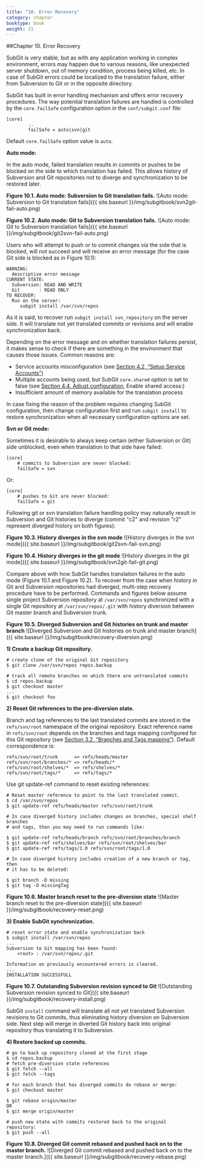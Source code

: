 ```yaml
---
title: "10. Error Recovery"
category: chapter
booktype: book
weight: 21
---
```

##Chapter 10. Error Recovery

SubGit is very stable, but as with any application working in complex environment, errors may happen due to various reasons, like unexpected server shutdown, out of memory condition, process being killed, etc. In case of SubGit errors could be localized to the translation failure, either from Subversion to Git or in the opposite directory.

SubGit has built in error handling mechanism and offers error recovery procedures. The way potential translation failures are handled is controlled by the `core.failSafe` configuration option in the `conf/subgit.conf` file:

    [core]
            ..
            failSafe = auto|svn|git

Default `core.failSafe` option value is `auto`.

**Auto mode:**

In the auto mode, failed translation results in commits or pushes to be blocked on the side to which translation has failed. This allows history of Subversion and Git repositories not to diverge and synchronization to be restored later.

**Figure 10.1. Auto mode: Subversion to Git translation fails.**
![Auto mode: Subversion to Git translation fails]({{ site.baseurl }}/img/subgitbook/svn2git-fail-auto.png)

**Figure 10.2. Auto mode: Git to Subversion translation fails.**
![Auto mode: Git to Subversion translation fails]({{ site.baseurl }}/img/subgitbook/git2svn-fail-auto.png)

Users who will attempt to push or to commit changes via the side that is blocked, will not succeed and will receive an error message (for the case Git side is blocked as in Figure 10.1):

    WARNING:
      descriptive error message
    CURRENT STATE:
      Subversion: READ AND WRITE
      Git       : READ ONLY
    TO RECOVER:
      Run on the server:
         subgit install /var/svn/repos

As it is said, to recover run `subgit install svn_repository` on the server side. It will translate not yet translated commits or revisions and will enable synchronization back.

Depending on the error message and on whether translation failures persist, it makes sense to check if there are something in the environment that causes those issues. Common reasons are:

+ Service accounts misconfiguration (see [Section 4.2, “Setup Service Accounts”](#9))
+ Multiple accounts being used, but SubGit `core.shared` option is set to false (see [Section 4.4. Adjust configuration](#11), Enable shared access:)
+ Insufficient amount of memory available for the translation process

In case fixing the reason of the problem requires changing SubGit configuration, then change configuration first and run `subgit install` to restore synchronization when all necessary configuration options are set.

**Svn or Git mode:**

Sometimes it is desirable to always keep certain (either Subversion or Git) side unblocked, even when translation to that side have failed:

    [core]
        # commits to Subversion are never blocked:
        failSafe = svn

Or:

    [core]
        # pushes to Git are never blocked:
        failSafe = git

Following git or svn translation failure handling policy may naturally result in Subversion and Git histories to diverge (commit "c2" and revision "r2" represent diverged history on both figures):

**Figure 10.3. History diverges in the svn mode**
![History diverges in the svn mode]({{ site.baseurl }}/img/subgitbook/git2svn-fail-svn.png)

**Figure 10.4. History diverges in the git mode**
![History diverges in the git mode]({{ site.baseurl }}/img/subgitbook/svn2git-fail-git.png)

Compare above with how SubGit handles translation failures in the auto mode (Figure 10.1 and Figure 10.2). To recover from the case when history in Git and Subversion repositories had diverged, multi-step recovery procedure have to be performed. Commands and figures below assume single project Subversion repository at `/var/svn/repos` synchronized with a single Git repository at `/var/svn/repos/.git` with history diversion between Git master branch and Subversion trunk.

**Figure 10.5. Diverged Subversion and Git histories on trunk and master branch**
![Diverged Subversion and Git histories on trunk and master branch]({{ site.baseurl }}/img/subgitbook/recovery-diversion.png)

**1) Create a backup Git repository.**

    # create clone of the original Git repository
    $ git clone /var/svn/repos repos.backup

    # track all remote branches on which there are untranslated commits
    $ cd repos.backup
    $ git checkout master
    ...
    $ git checkout foo

**2) Reset Git references to the pre-diversion state.**

Branch and tag references to the last translated commits are stored in the `refs/svn/root` namespace of the original repository. Exact reference name in `refs/svn/root` depends on the branches and tags mapping configured for this Git repository (see [Section 3.2, “Branches and Tags mapping”](#5)). Default correspondence is:

    refs/svn/root/trunk      => refs/heads/master
    refs/svn/root/branches/* => refs/heads/*
    refs/svn/root/shelves/*  => refs/shelves/*
    refs/svn/root/tags/*     => refs/tags/*

Use git update-ref command to reset existing references:

    # Reset master reference to point to the last translated commit.
    $ cd /var/svn/repos
    $ git update-ref refs/heads/master refs/svn/root/trunk

    # In case diverged history includes changes on branches, special shelf branches
    # and tags, then you may need to run commands like:

    $ git update-ref refs/heads/branch refs/svn/root/branches/branch
    $ git update-ref refs/shelves/bar refs/svn/root/shelves/bar
    $ git update-ref refs/tags/1.0 refs/svn/root/tags/1.0

    # In case diverged history includes creation of a new branch or tag, then
    # it has to be deleted:

    $ git branch -D missing
    $ git tag -D missingTag

**Figure 10.6. Master branch reset to the pre-diversion state**
![Master branch reset to the pre-diversion state]({{ site.baseurl }}/img/subgitbook/recovery-reset.png)

**3) Enable SubGit synchronization.**

    # reset error state and enable synchronization back
    $ subgit install /var/svn/repos
    ...
    Subversion to Git mapping has been found:
        <root> : /var/svn/repos/.git

    Information on previously encountered errors is cleared.
    ...
    INSTALLATION SUCCESSFULL

**Figure 10.7. Outstanding Subversion revision synced to Git**
![Outstanding Subversion revision synced to Git]({{ site.baseurl }}/img/subgitbook/recovery-install.png)

SubGit `install` command will translate all not yet translated Subversion revisions to Git commits, thus eliminating history diversion on Subversion side. Next step will merge in diverted Git history back into original repository thus translating it to Subversion.

**4) Restore backed up commits.**

    # go to back up repository cloned at the first stage
    $ cd repos.backup
    # fetch pre-diversion state references
    $ git fetch --all
    $ git fetch --tags

    # for each branch that has diverged commits do rebase or merge:
    $ git checkout master

    $ git rebase origin/master
    OR
    $ git merge origin/master

    # push new state with commits restored back to the original repository:
    $ git push --all

**Figure 10.8. Diverged Git commit rebased and pushed back on to the master branch.**
![Diverged Git commit rebased and pushed back on to the master branch.]({{ site.baseurl }}/img/subgitbook/recovery-rebase.png)

[](#up)